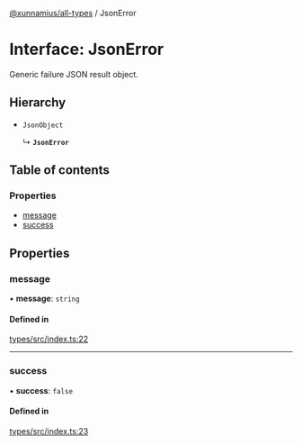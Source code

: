 [@xunnamius/all-types][1] / JsonError

# Interface: JsonError

Generic failure JSON result object.

## Hierarchy

- `JsonObject`

  ↳ **`JsonError`**

## Table of contents

### Properties

- [message][2]
- [success][3]

## Properties

### message

• **message**: `string`

#### Defined in

[types/src/index.ts:22][4]

---

### success

• **success**: `false`

#### Defined in

[types/src/index.ts:23][5]

[1]: ../README.md
[2]: JsonError.md#message
[3]: JsonError.md#success
[4]:
  https://github.com/Xunnamius/typescript-utils/blob/3881362/packages/types/src/index.ts#L22
[5]:
  https://github.com/Xunnamius/typescript-utils/blob/3881362/packages/types/src/index.ts#L23
